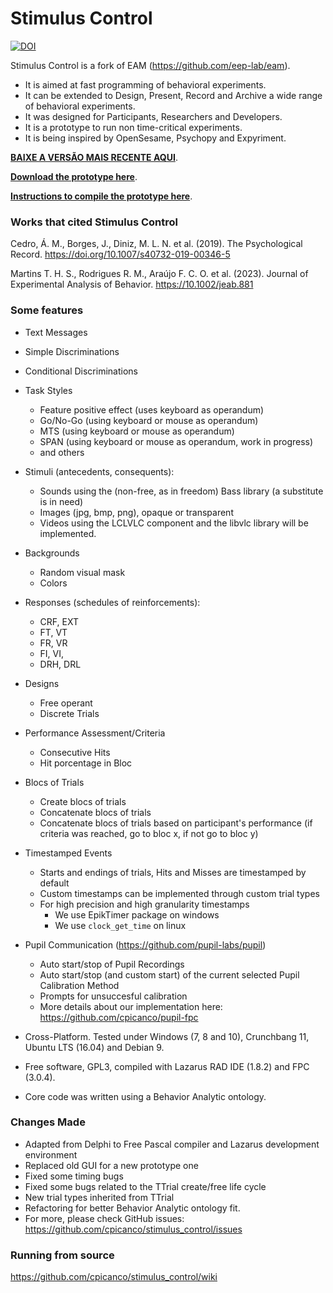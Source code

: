 # Stimulus Control

[![DOI](https://zenodo.org/badge/17609066.svg)](https://zenodo.org/badge/latestdoi/17609066)

Stimulus Control is a fork of EAM (https://github.com/eep-lab/eam).

- It is aimed at fast programming of behavioral experiments.
- It can be extended to Design, Present, Record and Archive a wide range of behavioral experiments.
- It was designed for Participants, Researchers and Developers.
- It is a prototype to run non time-critical experiments.
- It is being inspired by OpenSesame, Psychopy and Expyriment.

**[BAIXE A VERSÃO MAIS RECENTE AQUI](https://github.com/cpicanco/stimulus_control/releases)**.

**[Download the prototype here](https://github.com/cpicanco/stimulus_control/releases)**.

**[Instructions to compile the prototype here](https://github.com/cpicanco/stimulus_control/wiki)**.

### Works that cited Stimulus Control

Cedro, Á. M., Borges, J., Diniz, M. L. N. et al. (2019). The Psychological Record. https://doi.org/10.1007/s40732-019-00346-5

Martins T. H. S., Rodrigues R. M., Araújo F. C. O. et al. (2023). Journal of Experimental Analysis of Behavior. https://10.1002/jeab.881

### Some features

  - Text Messages
  - Simple Discriminations
  - Conditional Discriminations
  
  - Task Styles
    - Feature positive effect (uses keyboard as operandum)
    - Go/No-Go (using keyboard or mouse as operandum)
    - MTS (using keyboard or mouse as operandum)
    - SPAN (using keyboard or mouse as operandum, work in progress)
    - and others
    
  - Stimuli (antecedents, consequents):
    - Sounds using the (non-free, as in freedom) Bass library (a substitute is in need)
    - Images (jpg, bmp, png), opaque or transparent
    - Videos using the LCLVLC component and the libvlc library will be implemented.
  
  - Backgrounds
    - Random visual mask
    - Colors
    
  - Responses (schedules of reinforcements):
    - CRF, EXT
    - FT, VT
    - FR, VR
    - FI, VI,
    - DRH, DRL

  - Designs
    - Free operant
    - Discrete Trials
    
  - Performance Assessment/Criteria
    - Consecutive Hits
    - Hit porcentage in Bloc
  
  - Blocs of Trials
    - Create blocs of trials
    - Concatenate blocs of trials
    - Concatenate blocs of trials based on participant's performance (if criteria was reached, go to bloc x, if not go to bloc y)

  - Timestamped Events
    - Starts and endings of trials, Hits and Misses are timestamped by default
    - Custom timestamps can be implemented through custom trial types
    - For high precision and high granularity timestamps
      - We use EpikTimer package on windows 
      - We use `clock_get_time` on linux
  
  - Pupil Communication (https://github.com/pupil-labs/pupil)
    - Auto start/stop of Pupil Recordings
    - Auto start/stop (and custom start) of the current selected Pupil Calibration Method
    - Prompts for unsuccesful calibration
    - More details about our implementation here: https://github.com/cpicanco/pupil-fpc

  - Cross-Platform. Tested under Windows (7, 8 and 10), Crunchbang 11, Ubuntu LTS (16.04) and Debian 9.

  - Free software, GPL3, compiled with Lazarus RAD IDE (1.8.2) and FPC (3.0.4).
  
  - Core code was written using a Behavior Analytic ontology.


### Changes Made

- Adapted from Delphi to Free Pascal compiler and Lazarus development environment
- Replaced old GUI for a new prototype one
- Fixed some timing bugs
- Fixed some bugs related to the TTrial create/free life cycle
- New trial types inherited from TTrial
- Refactoring for better Behavior Analytic ontology fit.
- For more, please check GitHub issues: https://github.com/cpicanco/stimulus_control/issues

### Running from source

https://github.com/cpicanco/stimulus_control/wiki
